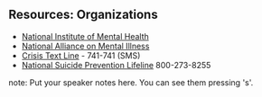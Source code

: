 ##  Resources: Organizations

* [National Institute of Mental Health](https://www.nimh.nih.gov/health/index.shtml)
* [National Alliance on Mental Illness](https://www.nami.org/Learn-More)
* [Crisis Text Line](http://www.crisistextline.org/) - 741-741 (SMS)
* [National Suicide Prevention Lifeline](http://www.suicidepreventionlifeline.org/) 800-273-8255

note:
    Put your speaker notes here.
    You can see them pressing 's'.
